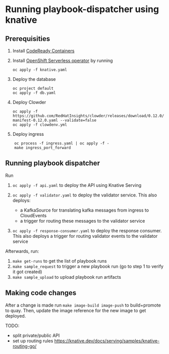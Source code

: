 # Running playbook-dispatcher using knative

## Prerequisities

1. Install [CodeReady Containers](https://developers.redhat.com/products/codeready-containers/overview)
1. Install [OpenShift Serverless operator](https://docs.openshift.com/container-platform/4.7/serverless/admin_guide/installing-openshift-serverless.html#installing-openshift-serverless) by running

    ```
    oc apply -f knative.yaml
    ```

1. Deploy the database

    ```
    oc project default
    oc apply -f db.yaml
    ```

1. Deploy Clowder

    ```
    oc apply -f https://github.com/RedHatInsights/clowder/releases/download/0.12.0/clowder-manifest-0.12.0.yaml --validate=false
    oc apply -f clowdenv.yml
    ```

1. Deploy ingress

```
    oc process -f ingress.yaml | oc apply -f -
    make ingress_port_forward
```

## Running playbook dispatcher

Run

1. `oc apply -f api.yaml` to deploy the API using Knative Serving
1. `oc apply -f validator.yaml` to deploy the validator service.
    This also deploys:

    - a KafkaSource for translating kafka messages from ingress to CloudEvents
    - a trigger for routing these messages to the validator service

1. `oc apply -f response-consumer.yaml` to deploy the response consumer.
    This also deploys a trigger for routing validator events to the validator service

Afterwards, run:

1. `make get-runs` to get the list of playbook runs
1. `make sample_request` to trigger a new playbook run (go to step 1 to verify it got created)
1. `make sample_upload` to upload playbook run artifacts

## Making code changes

After a change is made run `make image-build image-push` to build+promote to quay.
Then, update the image reference for the new image to get deployed.

TODO:
- split private/public API
- set up routing rules https://knative.dev/docs/serving/samples/knative-routing-go/
